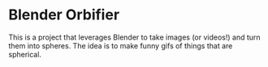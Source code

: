 # Blender Orbifier

This is a project that leverages Blender to take images (or videos!) and turn them into spheres. The idea is to make funny gifs of things that are spherical.
